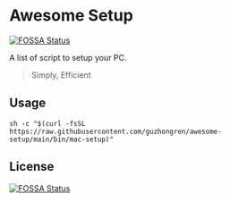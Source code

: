 # Awesome Setup
[![FOSSA Status](https://app.fossa.com/api/projects/git%2Bgithub.com%2Fguzhongren%2Fawesome-setup.svg?type=shield)](https://app.fossa.com/projects/git%2Bgithub.com%2Fguzhongren%2Fawesome-setup?ref=badge_shield)


A list of script to setup your PC.

> Simply, Efficient

## Usage

```shell
sh -c "$(curl -fsSL https://raw.githubusercontent.com/guzhongren/awesome-setup/main/bin/mac-setup)"
```


## License
[![FOSSA Status](https://app.fossa.com/api/projects/git%2Bgithub.com%2Fguzhongren%2Fawesome-setup.svg?type=large)](https://app.fossa.com/projects/git%2Bgithub.com%2Fguzhongren%2Fawesome-setup?ref=badge_large)